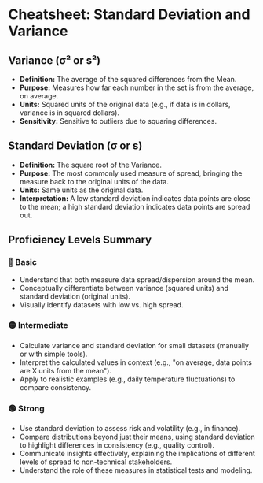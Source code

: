 # Cheatsheet: Standard Deviation and Variance

## Variance (σ² or s²)
*   **Definition:** The average of the squared differences from the Mean.
*   **Purpose:** Measures how far each number in the set is from the average, on average.
*   **Units:** Squared units of the original data (e.g., if data is in dollars, variance is in squared dollars).
*   **Sensitivity:** Sensitive to outliers due to squaring differences.

## Standard Deviation (σ or s)
*   **Definition:** The square root of the Variance.
*   **Purpose:** The most commonly used measure of spread, bringing the measure back to the original units of the data.
*   **Units:** Same units as the original data.
*   **Interpretation:** A low standard deviation indicates data points are close to the mean; a high standard deviation indicates data points are spread out.

## Proficiency Levels Summary

### 🔵 Basic
*   Understand that both measure data spread/dispersion around the mean.
*   Conceptually differentiate between variance (squared units) and standard deviation (original units).
*   Visually identify datasets with low vs. high spread.

### 🟡 Intermediate
*   Calculate variance and standard deviation for small datasets (manually or with simple tools).
*   Interpret the calculated values in context (e.g., "on average, data points are X units from the mean").
*   Apply to realistic examples (e.g., daily temperature fluctuations) to compare consistency.

### 🟢 Strong
*   Use standard deviation to assess risk and volatility (e.g., in finance).
*   Compare distributions beyond just their means, using standard deviation to highlight differences in consistency (e.g., quality control).
*   Communicate insights effectively, explaining the implications of different levels of spread to non-technical stakeholders.
*   Understand the role of these measures in statistical tests and modeling.
